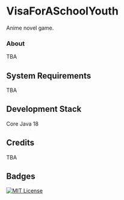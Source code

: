 # VisaForASchoolYouth
Anime novel game.

### About
TBA

## System Requirements
TBA

## Development Stack
Core Java 18

## Credits
TBA
 
## Badges  
[![MIT License](https://img.shields.io/badge/License-MIT-green.svg)](https://choosealicense.com/licenses/mit/)  

 
